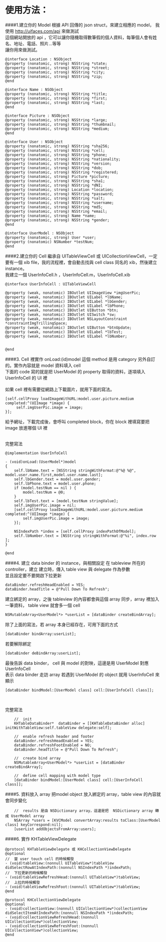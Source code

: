 
使用方法：
===

####1.建立你的 Model
根據 API 回傳的 json struct，來建立相應的 model， 我使用 http://uifaces.com/api 來做測試<br />
這個網站開放的 api  ，它可以讓你隨機取得數筆假的個人資料，每筆個人會有姓名、地址、電話、照片...等等<br />
讓你用來做測試。

```objc
@interface Location : NSObject
@property (nonatomic, strong) NSString *state;
@property (nonatomic, strong) NSString *street;
@property (nonatomic, strong) NSString *city;
@property (nonatomic, strong) NSString *zip;
@end

@interface Name : NSObject
@property (nonatomic, strong) NSString *title;
@property (nonatomic, strong) NSString *first;
@property (nonatomic, strong) NSString *last;
@end

@interface Picture : NSObject
@property (nonatomic, strong) NSString *large;
@property (nonatomic, strong) NSString *thumbnail;
@property (nonatomic, strong) NSString *medium;
@end

@interface User : NSObject
@property (nonatomic, strong) NSString *sha256;
@property (nonatomic, strong) NSString *cell;
@property (nonatomic, strong) NSString *phone;
@property (nonatomic, strong) NSString *nationality;
@property (nonatomic, strong) NSString *version;
@property (nonatomic, strong) NSString *dob;
@property (nonatomic, strong) NSString *registered;
@property (nonatomic, strong) Picture *picture;
@property (nonatomic, strong) NSString *sha1;
@property (nonatomic, strong) NSString *dNI;
@property (nonatomic, strong) Location *location;
@property (nonatomic, strong) NSString *password;
@property (nonatomic, strong) NSString *salt;
@property (nonatomic, strong) NSString *username;
@property (nonatomic, strong) NSString *md5;
@property (nonatomic, strong) NSString *email;
@property (nonatomic, strong) Name *name;
@property (nonatomic, strong) NSString *gender;
@end

@interface UserModel : NSObject
@property (nonatomic, strong) User *user;
@property (nonatomic) NSNumber *testNum;
@end

```

####2.建立你的 Cell
繼承自 UITableViewCell 或 UICollectionViewCell，一定要有一個 xib file，我的流程裡，會自動去找與 cell class 同名的 xib，然後建立 instance。<br />
我建立一個 UserInfoCell.h ，UserInfoCell.m，UserInfoCell.xib

```objc
@interface UserInfoCell : UITableViewCell

@property (weak, nonatomic) IBOutlet UIImageView *imgUserPic;
@property (weak, nonatomic) IBOutlet UILabel *lbName;
@property (weak, nonatomic) IBOutlet UILabel *lbGender;
@property (weak, nonatomic) IBOutlet UILabel *lbPhone;
@property (weak, nonatomic) IBOutlet UIButton *btn;
@property (weak, nonatomic) IBOutlet UISwitch *sw;
@property (weak, nonatomic) IBOutlet NSLayoutConstraint *constraintImgTrillingSpace;
@property (weak, nonatomic) IBOutlet UIButton *btnUpdate;
@property (weak, nonatomic) IBOutlet UILabel *lbTest;
@property (weak, nonatomic) IBOutlet UILabel *lbNumber;


@end

```
####3. Cell 裡實作 onLoad:(id)model 
這個 method 是用 category 另外自訂的。實作內容就是 model 資料填入 cell<br />
下面的 code 寫的就是把  UserModel 的 property 取得的資料，逐項填入 UserInfoCell 的 UI 裡<br />
<br />
如果 cell 裡有需要從網路上下載圖片，就用下面的寫法。

```objc
[self.cellProxy loadImageWithURL:model.user.picture.medium completed:^(UIImage *image) {
     self.imgUserPic.image = image;
}];
```
給予網址，下載完成後，會呼叫  completed block，你在 block 裡填寫要把 image 放進哪個 UI 裡<br />
<br />

完整寫法
```objc
@implementation UserInfoCell

- (void)onLoad:(UserModel*)model
{
    self.lbName.text = [NSString stringWithFormat:@"%@ %@", model.user.name.first,model.user.name.last];
    self.lbGender.text = model.user.gender;
    self.lbPhone.text = model.user.phone;
    if (model.testNum == nil ) {
        model.testNum = @0;
    }
    self.lbTest.text = [model.testNum stringValue];
    self.imgUserPic.image = nil;
    [self.cellProxy loadImageWithURL:model.user.picture.medium completed:^(UIImage *image) {
        self.imgUserPic.image = image;
    }];
    
    NSIndexPath *index = [self.cellProxy indexPathOfModel];
    self.lbNumber.text = [NSString stringWithFormat:@"%i", index.row ];
}

@end
```

####4. 建立 data binder 的 instance，與相關設定
在 tableview 所在的 controller，建立 建立時，傳入 table view 與 delegate 作為參數<br />
並且設定要不要開啟下拉更新

```objc
dataBinder.refreshHeadEnabled = YES;
dataBinder.headTitle = @"Pull Down To Refresh";
```

建立綁定的 array，之後 tableview 的內容都會與這個 array 同步，array 裡加入一筆資料， table view 就會多一個 cell

```objc
NSMutableArray<UserModel*> *userList = [dataBinder createBindArray];
```

除了上面的寫法，若 array 本身已經存在，可用下面的方式
```objc
[dataBinder bindArray:userList];
```

若要解除綁定
```objc
[dataBinder deBindArray:userList];
```

最後告訴 data binder， cell 與 model 的對映，這邊是用 UserModel 對應 UserInfoCell<br />
表示 data binder 走訪 array 若遇到  UserModel  的 object 就用 UserInfoCell 來顯示
```objc
[dataBinder bindModel:[UserModel class] cell:[UserInfoCell class]];
```
<br />

完整寫法
```objc
    //  init
    KHTableDataBinder*  dataBinder = [[KHTableDataBinder alloc] initWithTableView:self.tableView delegate:self];
    
    //  enable refresh header and footer
    dataBinder.refreshHeadEnabled = YES;
    dataBinder.refreshFootEnabled = NO;
    dataBinder.headTitle = @"Pull Down To Refresh";

    //  create bind array
    NSMutableArray<UserModel*> *userList = [dataBinder createBindArray];

    //  define cell mapping with model type
    [dataBinder bindModel:[UserModel class] cell:[UserInfoCell class]];

```
####5. 資料放入 array
把model object 放入綁定的 array，table view 的內容就會同步變化

```objc
    //  results 是由 NSDictionary array，這邊是把  NSDictionary array 轉成 UserModel array
    NSArray *users = [KVCModel convertArray:results toClass:[UserModel class] keyCorrespond:nil];
    [userList addObjectsFromArray:users];
```
####6. 實作 KHTableViewDelegate

```objc
@protocol KHTableViewDelegate 或 KHCollectionViewDelegate
@optional
//  當 user touch cell 的時候觸發
- (void)tableView:(nonnull UITableView*)tableView didSelectRowAtIndexPath:(nonnull NSIndexPath *)indexPath;
//  下拉更新的時候觸發
- (void)tableViewRefreshHead:(nonnull UITableView*)tableView;
//  上拉的時候觸發
- (void)tableViewRefreshFoot:(nonnull UITableView*)tableView;
@end

@protocol KHCollectionViewDelegate
@optional
- (void)collectionView:(nonnull UICollectionView*)collectionView didSelectItemAtIndexPath:(nonnull NSIndexPath *)indexPath;
- (void)collectionViewRefreshHead:(nonnull UICollectionView*)collectionView;
- (void)collectionViewRefreshFoot:(nonnull UICollectionView*)collectionView;
@end
```
